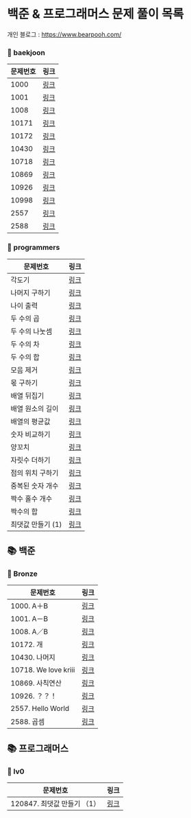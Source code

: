 # 
# 백준 & 프로그래머스 문제 풀이 목록

개인 블로그 : https://www.bearpooh.com/

### 🚀 baekjoon
| 문제번호 | 링크 |
| ----- | ----- |
|1000|[링크](./baekjoon/1000/solution.py)|
|1001|[링크](./baekjoon/1001/solution.py)|
|1008|[링크](./baekjoon/1008/solution.py)|
|10171|[링크](./baekjoon/10171/solution.py)|
|10172|[링크](./baekjoon/10172/solution.py)|
|10430|[링크](./baekjoon/10430/solution.py)|
|10718|[링크](./baekjoon/10718/solution.py)|
|10869|[링크](./baekjoon/10869/solution.py)|
|10926|[링크](./baekjoon/10926/solution.py)|
|10998|[링크](./baekjoon/10998/solution.py)|
|2557|[링크](./baekjoon/2557/solution.py)|
|2588|[링크](./baekjoon/2588/solution.py)|
### 🚀 programmers
| 문제번호 | 링크 |
| ----- | ----- |
|각도기|[링크](./programmers/%EA%B0%81%EB%8F%84%EA%B8%B0/solution.py)|
|나머지 구하기|[링크](./programmers/%EB%82%98%EB%A8%B8%EC%A7%80%20%EA%B5%AC%ED%95%98%EA%B8%B0/solution.py)|
|나이 출력|[링크](./programmers/%EB%82%98%EC%9D%B4%20%EC%B6%9C%EB%A0%A5/solution.py)|
|두 수의 곱|[링크](./programmers/%EB%91%90%20%EC%88%98%EC%9D%98%20%EA%B3%B1/solution.py)|
|두 수의 나눗셈|[링크](./programmers/%EB%91%90%20%EC%88%98%EC%9D%98%20%EB%82%98%EB%88%97%EC%85%88/solution.py)|
|두 수의 차|[링크](./programmers/%EB%91%90%20%EC%88%98%EC%9D%98%20%EC%B0%A8/solution.py)|
|두 수의 합|[링크](./programmers/%EB%91%90%20%EC%88%98%EC%9D%98%20%ED%95%A9/solution.py)|
|모음 제거|[링크](./programmers/%EB%AA%A8%EC%9D%8C%20%EC%A0%9C%EA%B1%B0/solution.py)|
|몫 구하기|[링크](./programmers/%EB%AA%AB%20%EA%B5%AC%ED%95%98%EA%B8%B0/solution.py)|
|배열 뒤집기|[링크](./programmers/%EB%B0%B0%EC%97%B4%20%EB%92%A4%EC%A7%91%EA%B8%B0/solution.py)|
|배열 원소의 길이|[링크](./programmers/%EB%B0%B0%EC%97%B4%20%EC%9B%90%EC%86%8C%EC%9D%98%20%EA%B8%B8%EC%9D%B4/solution.py)|
|배열의 평균값|[링크](./programmers/%EB%B0%B0%EC%97%B4%EC%9D%98%20%ED%8F%89%EA%B7%A0%EA%B0%92/solution.py)|
|숫자 비교하기|[링크](./programmers/%EC%88%AB%EC%9E%90%20%EB%B9%84%EA%B5%90%ED%95%98%EA%B8%B0/solution.py)|
|양꼬치|[링크](./programmers/%EC%96%91%EA%BC%AC%EC%B9%98/solution.py)|
|자릿수 더하기|[링크](./programmers/%EC%9E%90%EB%A6%BF%EC%88%98%20%EB%8D%94%ED%95%98%EA%B8%B0/solution.py)|
|점의 위치 구하기|[링크](./programmers/%EC%A0%90%EC%9D%98%20%EC%9C%84%EC%B9%98%20%EA%B5%AC%ED%95%98%EA%B8%B0/solution.py)|
|중복된 숫자 개수|[링크](./programmers/%EC%A4%91%EB%B3%B5%EB%90%9C%20%EC%88%AB%EC%9E%90%20%EA%B0%9C%EC%88%98/solution.py)|
|짝수 홀수 개수|[링크](./programmers/%EC%A7%9D%EC%88%98%20%ED%99%80%EC%88%98%20%EA%B0%9C%EC%88%98/solution.py)|
|짝수의 합|[링크](./programmers/%EC%A7%9D%EC%88%98%EC%9D%98%20%ED%95%A9/solution.py)|
|최댓값 만들기 (1)|[링크](./programmers/%EC%B5%9C%EB%8C%93%EA%B0%92%20%EB%A7%8C%EB%93%A4%EA%B8%B0%20%281%29/solution.py)|
## 📚 백준
### 🚀 Bronze
| 문제번호 | 링크 |
| ----- | ----- |
|1000. A＋B|[링크](./%EB%B0%B1%EC%A4%80/Bronze/1000.%E2%80%85A%EF%BC%8BB/README.md)|
|1001. A－B|[링크](./%EB%B0%B1%EC%A4%80/Bronze/1001.%E2%80%85A%EF%BC%8DB/README.md)|
|1008. A／B|[링크](./%EB%B0%B1%EC%A4%80/Bronze/1008.%E2%80%85A%EF%BC%8FB/A%EF%BC%8FB.py)|
|10172. 개|[링크](./%EB%B0%B1%EC%A4%80/Bronze/10172.%E2%80%85%EA%B0%9C/README.md)|
|10430. 나머지|[링크](./%EB%B0%B1%EC%A4%80/Bronze/10430.%E2%80%85%EB%82%98%EB%A8%B8%EC%A7%80/%EB%82%98%EB%A8%B8%EC%A7%80.py)|
|10718. We love kriii|[링크](./%EB%B0%B1%EC%A4%80/Bronze/10718.%E2%80%85We%E2%80%85love%E2%80%85kriii/README.md)|
|10869. 사칙연산|[링크](./%EB%B0%B1%EC%A4%80/Bronze/10869.%E2%80%85%EC%82%AC%EC%B9%99%EC%97%B0%EC%82%B0/%EC%82%AC%EC%B9%99%EC%97%B0%EC%82%B0.py)|
|10926. ？？！|[링크](./%EB%B0%B1%EC%A4%80/Bronze/10926.%E2%80%85%EF%BC%9F%EF%BC%9F%EF%BC%81/%EF%BC%9F%EF%BC%9F%EF%BC%81.py)|
|2557. Hello World|[링크](./%EB%B0%B1%EC%A4%80/Bronze/2557.%E2%80%85Hello%E2%80%85World/README.md)|
|2588. 곱셈|[링크](./%EB%B0%B1%EC%A4%80/Bronze/2588.%E2%80%85%EA%B3%B1%EC%85%88/%EA%B3%B1%EC%85%88.py)|
## 📚 프로그래머스
### 🚀 lv0
| 문제번호 | 링크 |
| ----- | ----- |
|120847. 최댓값 만들기 （1）|[링크](./%ED%94%84%EB%A1%9C%EA%B7%B8%EB%9E%98%EB%A8%B8%EC%8A%A4/lv0/120847.%E2%80%85%EC%B5%9C%EB%8C%93%EA%B0%92%E2%80%85%EB%A7%8C%EB%93%A4%EA%B8%B0%E2%80%85%EF%BC%881%EF%BC%89/README.md)|

